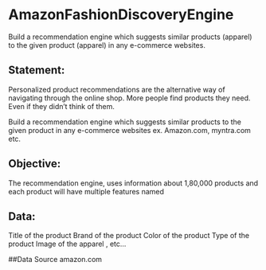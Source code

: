 # AmazonFashionDiscoveryEngine

Build a recommendation engine which suggests similar products (apparel) to the given product (apparel) in any e-commerce websites.

## Statement:
Personalized product recommendations are the alternative way of navigating through the online shop. More people find products they need. Even if they didn’t think of them.

Build a recommendation engine which suggests similar products to the given product in any e-commerce websites ex. Amazon.com, myntra.com etc.

## Objective:
The recommendation engine, uses information about 1,80,000 products and each product will have multiple features named

## Data:
Title of the product
Brand of the product
Color of the product
Type of the product
Image of the apparel , etc...

##Data Source 
amazon.com
